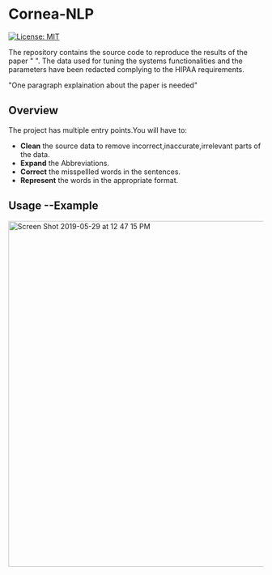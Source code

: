 # Cornea-NLP

[![License: MIT](https://img.shields.io/badge/License-MIT-yellow.svg)](https://opensource.org/licenses/MIT)

The repository contains the source code to reproduce the results of the paper " ". The data used for tuning the systems functionalities and the parameters have been redacted complying to the HIPAA requirements.

"One paragraph explaination about the paper is needed"

## Overview

The project has multiple entry points.You will have to:

* **Clean** the source data to remove incorrect,inaccurate,irrelevant parts of the data.
* **Expand** the Abbreviations.
* **Correct** the misspellled words in the sentences.
* **Represent** the words in the appropriate format.

## Usage --Example


<img width="683" alt="Screen Shot 2019-05-29 at 12 47 15 PM" src="https://user-images.githubusercontent.com/33362260/58650725-75f6c280-82dd-11e9-9626-10cc8714d01d.png">
